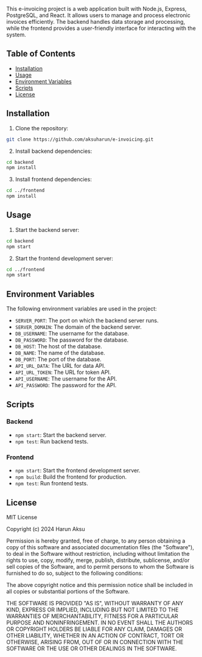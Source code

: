 This e-invoicing project is a web application built with Node.js, Express, PostgreSQL, and React. It allows users to manage and process electronic invoices efficiently. The backend handles data storage and processing, while the frontend provides a user-friendly interface for interacting with the system.

## Table of Contents

- [Installation](#installation)
- [Usage](#usage)
- [Environment Variables](#environment-variables)
- [Scripts](#scripts)
- [License](#license)

<a id="installation"></a>

## Installation
1. Clone the repository:

```sh
git clone https://github.com/aksuharun/e-invoicing.git
```

2. Install backend dependencies:

```sh
cd backend
npm install
```

3. Install frontend dependencies:

```sh
cd ../frontend
npm install
```

<a id="usage"></a>

## Usage
1. Start the backend server:

```sh
cd backend
npm start
```

2. Start the frontend development server:

```sh
cd ../frontend
npm start
```


<a id="environment-variables"></a>

## Environment Variables
The following environment variables are used in the project:

- `SERVER_PORT`: The port on which the backend server runs.
- `SERVER_DOMAIN`: The domain of the backend server.
- `DB_USERNAME`: The username for the database.
- `DB_PASSWORD`: The password for the database.
- `DB_HOST`: The host of the database.
- `DB_NAME`: The name of the database.
- `DB_PORT`: The port of the database.
- `API_URL_DATA`: The URL for data API.
- `API_URL_TOKEN`: The URL for token API.
- `API_USERNAME`: The username for the API.
- `API_PASSWORD`: The password for the API.

<a id="scripts"></a>

## Scripts

### Backend

- `npm start`: Start the backend server.
- `npm test`: Run backend tests.

### Frontend

- `npm start`: Start the frontend development server.
- `npm build`: Build the frontend for production.
- `npm test`: Run frontend tests.

<a id="license"></a>

## License
MIT License

Copyright (c) 2024 Harun Aksu

Permission is hereby granted, free of charge, to any person obtaining a copy
of this software and associated documentation files (the "Software"), to deal
in the Software without restriction, including without limitation the rights
to use, copy, modify, merge, publish, distribute, sublicense, and/or sell
copies of the Software, and to permit persons to whom the Software is
furnished to do so, subject to the following conditions:

The above copyright notice and this permission notice shall be included in all
copies or substantial portions of the Software.

THE SOFTWARE IS PROVIDED "AS IS", WITHOUT WARRANTY OF ANY KIND, EXPRESS OR
IMPLIED, INCLUDING BUT NOT LIMITED TO THE WARRANTIES OF MERCHANTABILITY,
FITNESS FOR A PARTICULAR PURPOSE AND NONINFRINGEMENT. IN NO EVENT SHALL THE
AUTHORS OR COPYRIGHT HOLDERS BE LIABLE FOR ANY CLAIM, DAMAGES OR OTHER
LIABILITY, WHETHER IN AN ACTION OF CONTRACT, TORT OR OTHERWISE, ARISING FROM,
OUT OF OR IN CONNECTION WITH THE SOFTWARE OR THE USE OR OTHER DEALINGS IN THE
SOFTWARE.
